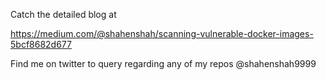 Catch the detailed blog at 

https://medium.com/@shahenshah/scanning-vulnerable-docker-images-5bcf8682d677

Find me on twitter to query regarding any of my repos @shahenshah9999
